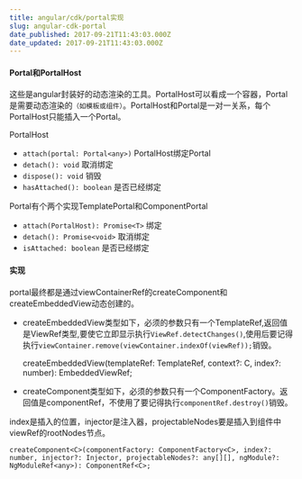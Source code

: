 ```yaml
---
title: angular/cdk/portal实现
slug: angular-cdk-portal
date_published: 2017-09-21T11:43:03.000Z
date_updated: 2017-09-21T11:43:03.000Z
---
```


#### Portal和PortalHost

这些是angular封装好的动态渲染的工具。PortalHost可以看成一个容器，Portal是需要动态渲染的`（如模板或组件）`。PortalHost和Portal是一对一关系，每个PortalHost只能插入一个Portal。

PortalHost

- `attach(portal: Portal<any>)`  PortalHost绑定Portal
- `detach(): void` 取消绑定
- `dispose(): void` 销毁
- `hasAttached(): boolean` 是否已经绑定

Portal有个两个实现TemplatePortal和ComponentPortal

- `attach(PortalHost): Promise<T>` 绑定
- `detach(): Promise<void>` 取消绑定
- `isAttached: boolean` 是否已经绑定

#### 实现

portal最终都是通过viewContainerRef的createComponent和createEmbeddedView动态创建的。

- createEmbeddedView类型如下，必须的参数只有一个TemplateRef,返回值是ViewRef类型,要使它立即显示执行`ViewRef.detectChanges()`,使用后要记得执行`viewContainer.remove(viewContainer.indexOf(viewRef));`销毁。

    createEmbeddedView<C>(templateRef: TemplateRef<C>, context?: C, index?: number): EmbeddedViewRef<C>;
    

- createComponent类型如下，必须的参数只有一个ComponentFactory。返回值是componentRef，不使用了要记得执行`componentRef.destroy()`销毁。

index是插入的位置，injector是注入器，projectableNodes要是插入到组件中viewRef的rootNodes节点。

    createComponent<C>(componentFactory: ComponentFactory<C>, index?: number, injector?: Injector, projectableNodes?: any[][], ngModule?: NgModuleRef<any>): ComponentRef<C>;
    
